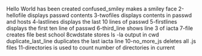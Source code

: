 Hello World has been created
confused_smiley makes a smiley face
2-hellofile displays passwd contents
3-twofiles displays contents in passwd and hosts
4-lastlines displays the last 10 lines of passwd
5-firstlines displays the first ten line of passwd
6-third_line shows line 3 of iacta
7-file creates file best school
8cwdstate stores ls -la output in cwd
duplicate_last_line duplicates the last iacta line
10-no_more_js deletes all .js files
11-directories is used to count number of directories in current

